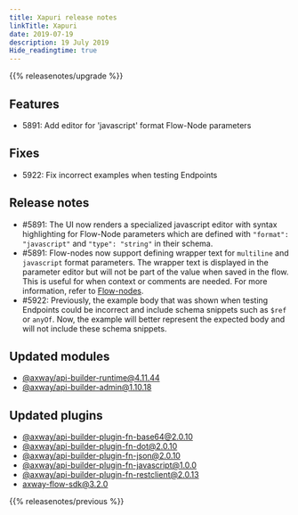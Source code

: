 ```yaml
---
title: Xapuri release notes
linkTitle: Xapuri
date: 2019-07-19
description: 19 July 2019
Hide_readingtime: true
---
```


{{% releasenotes/upgrade %}}

## Features

* 5891: Add editor for 'javascript' format Flow-Node parameters

## Fixes

* 5922: Fix incorrect examples when testing Endpoints

## Release notes

* #5891: The UI now renders a specialized javascript editor with syntax highlighting for Flow-Node parameters which are defined with `"format": "javascript"` and `"type": "string"` in their schema.
* #5891: Flow-nodes now support defining wrapper text for `multiline` and `javascript` format parameters. The wrapper text is displayed in the parameter editor but will not be part of the value when saved in the flow. This is useful for when context or comments are needed. For more information, refer to [Flow-nodes](/docs/developer_guide/flows/flow-nodes/).
* #5922: Previously, the example body that was shown when testing Endpoints could be incorrect and include schema snippets such as `$ref` or `anyOf`. Now, the example will better represent the expected body and will not include these schema snippets.

## Updated modules

* [@axway/api-builder-runtime@4.11.44](https://www.npmjs.com/package/@axway/api-builder-runtime/v/4.11.44)
* [@axway/api-builder-admin@1.10.18](https://www.npmjs.com/package/@axway/api-builder-admin/v/1.10.18)

## Updated plugins

* [@axway/api-builder-plugin-fn-base64@2.0.10](https://www.npmjs.com/package/@axway/api-builder-plugin-fn-base64/v/2.0.10)
* [@axway/api-builder-plugin-fn-dot@2.0.10](https://www.npmjs.com/package/@axway/api-builder-plugin-fn-dot/v/2.0.10)
* [@axway/api-builder-plugin-fn-json@2.0.10](https://www.npmjs.com/package/@axway/api-builder-plugin-fn-json/v/2.0.10)
* [@axway/api-builder-plugin-fn-javascript@1.0.0](https://www.npmjs.com/package/@axway/api-builder-plugin-fn-javascript/v/1.0.0)
* [@axway/api-builder-plugin-fn-restclient@2.0.13](https://www.npmjs.com/package/@axway/api-builder-plugin-fn-restclient/v/2.0.13)
* [axway-flow-sdk@3.2.0](https://www.npmjs.com/package/axway-flow-sdk/v/3.2.0)


{{% releasenotes/previous %}}
